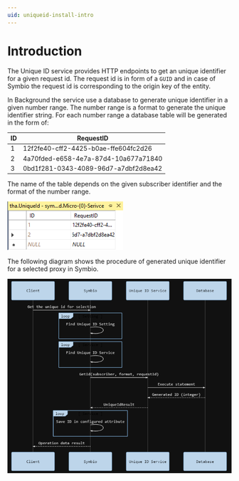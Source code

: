 ```yaml
---
uid: uniqueid-install-intro
---
```

# Introduction
The Unique ID service provides HTTP endpoints to get an unique identifier for a given request id. The request id is in form of a `GUID` and in case of Symbio the request id is corresponding to the origin key of the entity.

In Background the service use a database to generate unique identifier in a given number range. The number range is a format to generate the unique identifier string. For each number range a database table will be generated in the form of:

| ID     | RequestID                             |
| -------|---------------------------------------|
| 1      | 12f2fe40-cff2-4425-b0ae-ffe604fc2d26  |
| 2      | 4a70fded-e658-4e7a-87d4-10a677a71840  |
| 3      | 0bd1f281-0343-4089-96d7-a7dbf2d8ea42  |

The name of the table depends on the given subscriber identifier and the format of the number range.

![Table Example](media/table-example.png)

The following diagram shows the procedure of generated unique identifier for a selected proxy in Symbio.

![Use case diagram](media/mermaid.png)